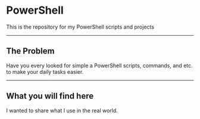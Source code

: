 # PowerShell

This is the repository for my PowerShell scripts and projects

---

## The Problem

Have you every looked for simple a PowerShell scripts, commands, and etc. to make your daily tasks easier.

---

## What you will find here

I wanted to share what I use in the real world.
